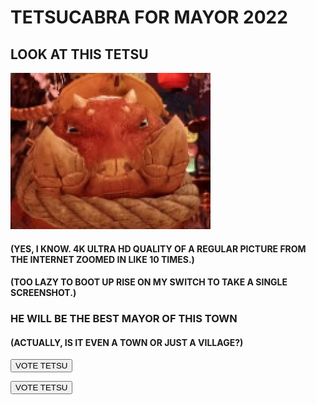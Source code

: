 # TETSUCABRA FOR MAYOR 2022
## LOOK AT THIS TETSU
![tetsu](https://github.com/BorisPlaceholder/images/blob/main/mastertetsu2.png?raw=true)
#### (YES, I KNOW. 4K ULTRA HD QUALITY OF A REGULAR PICTURE FROM THE INTERNET ZOOMED IN LIKE 10 TIMES.)
#### (TOO LAZY TO BOOT UP RISE ON MY SWITCH TO TAKE A SINGLE SCREENSHOT.)
### HE WILL BE THE BEST MAYOR OF THIS TOWN
#### (ACTUALLY, IS IT EVEN A TOWN OR JUST A VILLAGE?)
<button name="BUY TETSU MERCH">VOTE TETSU</button>
<form action="https://github.com/BorisPlaceholder/images/blob/main/mastertetsu.png?raw=true">
  <input type="submit" value="VOTE TETSU" />
</form>







  
